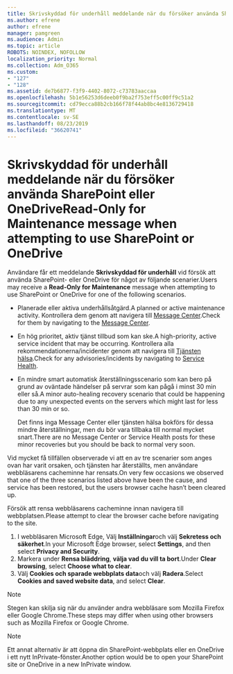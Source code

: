 ```yaml
---
title: Skrivskyddad för underhåll meddelande när du försöker använda SharePoint eller OneDrive
ms.author: efrene
author: efrene
manager: pamgreen
ms.audience: Admin
ms.topic: article
ROBOTS: NOINDEX, NOFOLLOW
localization_priority: Normal
ms.collection: Adm_O365
ms.custom:
- "127"
- "128"
ms.assetid: de7b6877-f3f9-4402-8072-c73783aaccaa
ms.openlocfilehash: 5b1e56253d6deeb0f9ba2f753eff5c00ff9c51a2
ms.sourcegitcommit: cd79ecca88b2cb166f78f44ab8bc4e8136729418
ms.translationtype: MT
ms.contentlocale: sv-SE
ms.lasthandoff: 08/23/2019
ms.locfileid: "36620741"
---
```

# <a name="read-only-for-maintenance-message-when-attempting-to-use-sharepoint-or-onedrive"></a><span data-ttu-id="4247d-102">Skrivskyddad för underhåll meddelande när du försöker använda SharePoint eller OneDrive</span><span class="sxs-lookup"><span data-stu-id="4247d-102">Read-Only for Maintenance message when attempting to use SharePoint or OneDrive</span></span>

<span data-ttu-id="4247d-103">Användare får ett meddelande **Skrivskyddad för underhåll** vid försök att använda SharePoint- eller OneDrive för något av följande scenarier.</span><span class="sxs-lookup"><span data-stu-id="4247d-103">Users may receive a **Read-Only for Maintenance** message when attempting to use SharePoint or OneDrive for one of the following scenarios.</span></span> 

-   <span data-ttu-id="4247d-104">Planerade eller aktiva underhållsåtgärd.</span><span class="sxs-lookup"><span data-stu-id="4247d-104">A planned or active maintenance activity.</span></span>  <span data-ttu-id="4247d-105">Kontrollera dem genom att navigera till [Message Center](https://portal.office.com/adminportal/home#/messagecenter).</span><span class="sxs-lookup"><span data-stu-id="4247d-105">Check for them by navigating to the [Message Center](https://portal.office.com/adminportal/home#/messagecenter).</span></span>
-   <span data-ttu-id="4247d-106">En hög prioritet, aktiv tjänst tillbud som kan ske.</span><span class="sxs-lookup"><span data-stu-id="4247d-106">A high-priority, active service incident that may be occurring.</span></span> <span data-ttu-id="4247d-107">Kontrollera alla rekommendationerna/incidenter genom att navigera till [Tjänsten hälsa](https://portal.office.com/adminportal/home#/servicehealth).</span><span class="sxs-lookup"><span data-stu-id="4247d-107">Check for any advisories/incidents by navigating to [Service Health](https://portal.office.com/adminportal/home#/servicehealth).</span></span>
-   <span data-ttu-id="4247d-108">En mindre smart automatisk återställningsscenario som kan bero på grund av oväntade händelser på servrar som kan pågå i minst 30 min eller så.</span><span class="sxs-lookup"><span data-stu-id="4247d-108">A minor auto-healing recovery scenario that could be happening due to any unexpected events on the servers which might last for less than 30 min or so.</span></span> 
    
    <span data-ttu-id="4247d-109">Det finns inga Message Center eller tjänsten hälsa bokförs för dessa mindre återställningar, men du bör vara tillbaka till normal mycket snart.</span><span class="sxs-lookup"><span data-stu-id="4247d-109">There are no Message Center or Service Health posts for these minor recoveries but you should be back to normal very soon.</span></span>

<span data-ttu-id="4247d-110">Vid mycket få tillfällen observerade vi att en av tre scenarier som anges ovan har varit orsaken, och tjänsten har återställts, men användare webbläsarens cacheminne har rensats.</span><span class="sxs-lookup"><span data-stu-id="4247d-110">On very few occasions we observed that one of the three scenarios listed above have been the cause, and service has been restored, but the users browser cache hasn’t been cleared up.</span></span>

<span data-ttu-id="4247d-111">Försök att rensa webbläsarens cacheminne innan navigera till webbplatsen.</span><span class="sxs-lookup"><span data-stu-id="4247d-111">Please attempt to clear the browser cache before navigating to the site.</span></span>

1. <span data-ttu-id="4247d-112">I webbläsaren Microsoft Edge, Välj **Inställningar**och välj **Sekretess och säkerhet**.</span><span class="sxs-lookup"><span data-stu-id="4247d-112">In your Microsoft Edge browser, select **Settings**, and then select **Privacy and Security**.</span></span>
2. <span data-ttu-id="4247d-113">Markera under **Rensa bläddring**, **välja vad du vill ta bort**.</span><span class="sxs-lookup"><span data-stu-id="4247d-113">Under **Clear browsing**, select **Choose what to clear**.</span></span>
3. <span data-ttu-id="4247d-114">Välj **Cookies och sparade webbplats data**och välj **Radera**.</span><span class="sxs-lookup"><span data-stu-id="4247d-114">Select **Cookies and saved website data**, and select **Clear**.</span></span>

>[!Note] 
> <span data-ttu-id="4247d-115">Stegen kan skilja sig när du använder andra webbläsare som Mozilla Firefox eller Google Chrome.</span><span class="sxs-lookup"><span data-stu-id="4247d-115">These steps may differ when using other browsers such as Mozilla Firefox or Google Chrome.</span></span>

>[!Note] 
> <span data-ttu-id="4247d-116">Ett annat alternativ är att öppna din SharePoint-webbplats eller en OneDrive i ett nytt InPrivate-fönster.</span><span class="sxs-lookup"><span data-stu-id="4247d-116">Another option would be to open your SharePoint site or OneDrive in a new InPrivate window.</span></span>
